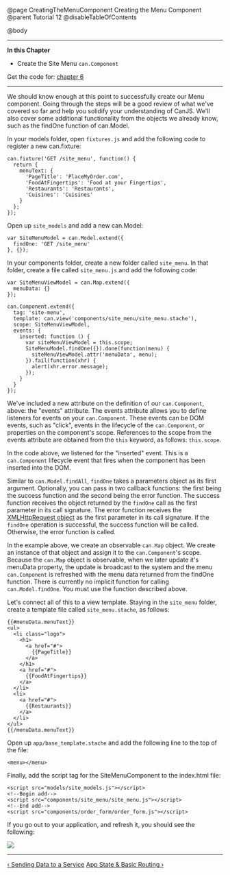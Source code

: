 @page CreatingTheMenuComponent Creating the Menu Component
@parent Tutorial 12
@disableTableOfContents

@body

<div class="getting-started">

- - - -
**In this Chapter**
 - Create the Site Menu `can.Component`

Get the code for: [chapter 6](https://github.com/bitovi/canjs/blob/guides-overhaul/guides/examples/PlaceMyOrder/ch-6_canjs-getting-started.zip?raw=true)

- - -

We should know enough at this point to successfully create our Menu component.
Going through the steps will be a good review of what we've covered so far
and help you solidify your understanding of CanJS. We'll also cover some
additional functionality from the objects we already know, such as the findOne
function of can.Model.

In your models folder, open `fixtures.js` and add the following code to register a
new can.fixture:

```
can.fixture('GET /site_menu', function() {
  return {
    menuText: {
      'PageTitle': 'PlaceMyOrder.com',
      'FoodAtFingertips': 'Food at your Fingertips',
      'Restaurants': 'Restaurants',
      'Cuisines': 'Cuisines'
    }
  };
});
```

Open up `site_models` and add a new can.Model:

```
var SiteMenuModel = can.Model.extend({
  findOne: 'GET /site_menu'
}, {});
```

In your components folder, create a new folder called `site_menu`. In that
folder, create a file called `site_menu.js` and add the following code:

```
var SiteMenuViewModel = can.Map.extend({
  menuData: {}
});

can.Component.extend({
  tag: 'site-menu',
  template: can.view('components/site_menu/site_menu.stache'),
  scope: SiteMenuViewModel,
  events: {
    inserted: function () {
      var siteMenuViewModel = this.scope;
      SiteMenuModel.findOne({}).done(function(menu) {
        siteMenuViewModel.attr('menuData', menu);
      }).fail(function(xhr) {
        alert(xhr.error.message);
      });
    }
  }
});
```

We've included a new attribute on the definition of our `can.Component`, above:
the "events" attribute. The events attribute allows you to define listeners
for events on your `can.Component`. These events can be DOM events, such as
"click", events in the lifecycle of the `can.Component`, or properties on the
component's scope. References to the scope from the events attribute are
obtained from the `this` keyword, as follows: `this.scope`.

In the code above, we listened for the "inserted" event. This is a
`can.Component` lifecycle event that fires when the component has been inserted
into the DOM.

Similar to `can.Model.findAll`, `findOne` takes a parameters
object as its first argument. Optionally, you can pass in two callback
functions: the first being the success function and the second being the error
function. The success function receives the object returned by the `findOne`
call as the first parameter in its call signature. The error function
receives the [XMLHttpRequest object](https://developer.mozilla.org/en-US/docs/Web/API/XMLHttpRequest)
as the first parameter in its call signature. If the `findOne` operation is
successful, the success function will be called. Otherwise, the error function
is called.

In the example above, we create an observable `can.Map` object. We create an
instance of that object and assign it to the `can.Component`'s scope. Because
the `can.Map` object is observable, when we later update it's menuData property,
the update is broadcast to the system and the menu `can.Component` is refreshed
with the menu data returned from the findOne function. There is currently no
implicit function for calling `can.Model.findOne`. You must use the function
described above.

Let's connect all of this to a view template. Staying in the `site_menu` folder,
create a template file called `site_menu.stache`, as follows:

```
{{#menuData.menuText}}
<ul>
  <li class="logo">
    <h1>
      <a href="#">
        {{PageTitle}}
      </a>
    </h1>
    <a href="#">
      {{FoodAtFingertips}}
    </a>
  </li>
  <li>
    <a href="#">
      {{Restaurants}}
    </a>
  </li>
</ul>
{{/menuData.menuText}}
```

Open up `app/base_template.stache` and add the following line to the top of
the file:

```
<menu></menu>
```

Finally, add the script tag for the SiteMenuComponent to the index.html file:

```
<script src="models/site_models.js"></script>
<!--Begin add-->
<script src="components/site_menu/site_menu.js"></script>
<!--End add-->
<script src="components/order_form/order_form.js"></script>
```

If you go out to your application, and refresh it, you should see the following:

![](../can/guides/images/6_reinforcing_concepts/MenuComponentAdded.png)

- - -

<span class="pull-left">[&lsaquo; Sending Data to a Service](SendingDataToAService.html)</span>
<span class="pull-right">[App State & Basic Routing &rsaquo;](AppState.html)</span>

</div>
